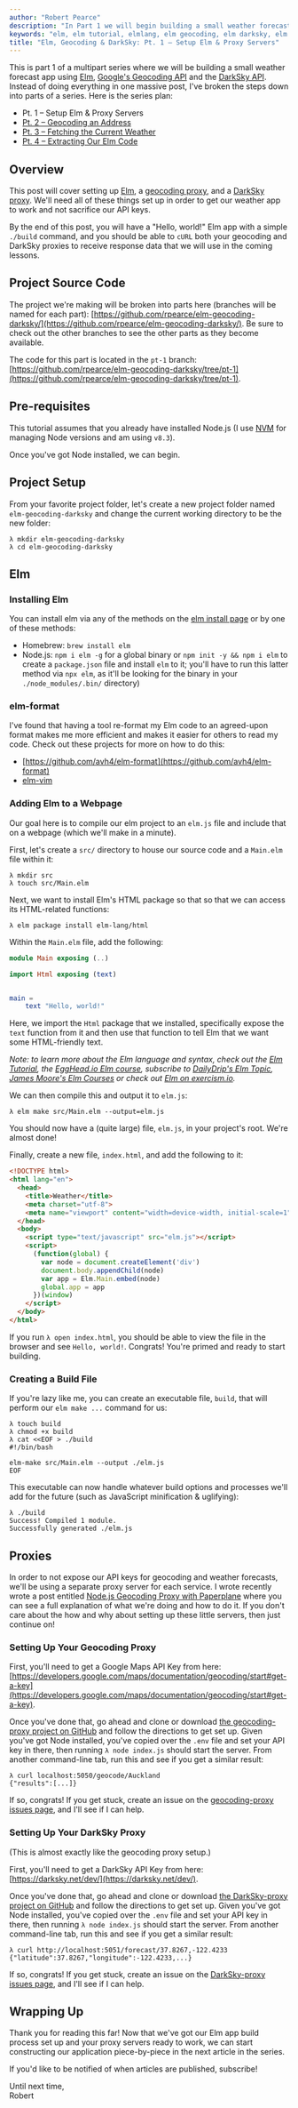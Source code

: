 ```yaml
---
author: "Robert Pearce"
description: "In Part 1 we will begin building a small weather forecast app using Elm, Google's Geocoding API and the DarkSky API."
keywords: "elm, elm tutorial, elmlang, elm geocoding, elm darksky, elm weather, elm functional programming"
title: "Elm, Geocoding & DarkSky: Pt. 1 – Setup Elm & Proxy Servers"
---
```


This is part 1 of a multipart series where we will be building a small weather
forecast app using [Elm](http://elm-lang.org/), [Google's Geocoding
API](https://developers.google.com/maps/documentation/geocoding/start) and the
[DarkSky API](https://darksky.net/dev/). Instead of doing everything in one
massive post, I've broken the steps down into parts of a series. Here is the
series plan:

* Pt. 1 – Setup Elm & Proxy Servers
* [Pt. 2 – Geocoding an Address](/elm-geocoding-and-darksky-pt-2-geocoding-an-address.html)
* [Pt. 3 – Fetching the Current Weather](/elm-geocoding-and-darksky-pt-3-fetching-the-current-weather.html)
* [Pt. 4 – Extracting Our Elm Code](/elm-geocoding-and-darksky-pt-4-extracting-our-elm-code.html)

## Overview

This post will cover setting up [Elm](http://elm-lang.org/), a [geocoding
proxy](/node-js-geocoding-proxy-with-paperplane.html), and a [DarkSky
proxy](https://github.com/rpearce/DarkSky-proxy/). We'll need all of these
things set up in order to get our weather app to work and not sacrifice our API
keys.

By the end of this post, you will have a "Hello, world!" Elm app with a simple
`./build` command, and you should be able to `cURL` both your geocoding and
DarkSky proxies to receive response data that we will use in the coming lessons.

## Project Source Code

The project we're making will be broken into parts here (branches will be named
for each part): [https://github.com/rpearce/elm-geocoding-darksky/](https://github.com/rpearce/elm-geocoding-darksky/).
Be sure to check out the other branches to see the other parts as they become
available.

The code for this part is located in the `pt-1` branch: [https://github.com/rpearce/elm-geocoding-darksky/tree/pt-1](https://github.com/rpearce/elm-geocoding-darksky/tree/pt-1).

## Pre-requisites

This tutorial assumes that you already have installed Node.js (I use [NVM](https://github.com/creationix/nvm) for managing Node versions and am using `v8.3`).

Once you've got Node installed, we can begin.

## Project Setup

From your favorite project folder, let's create a new project folder named
`elm-geocoding-darksky` and change the current working directory to be the new
folder:

```text
λ mkdir elm-geocoding-darksky
λ cd elm-geocoding-darksky
```

## Elm

### Installing Elm

You can install elm via any of the methods on the [elm install
page](https://guide.elm-lang.org/install.html) or by one of these methods:

* Homebrew: `brew install elm`
* Node.js: `npm i elm -g` for a global binary or `npm init -y && npm i elm` to
  create a `package.json` file and install `elm` to it; you'll have to run this
  latter method via `npx elm`, as it'll be looking for the binary in your
  `./node_modules/.bin/` directory)

### elm-format

I've found that having a tool re-format my Elm code to an agreed-upon format
makes me more efficient and makes it easier for others to read my code. Check
out these projects for more on how to do this:

* [https://github.com/avh4/elm-format](https://github.com/avh4/elm-format)
* [elm-vim](https://github.com/ElmCast/elm-vim)

### Adding Elm to a Webpage

Our goal here is to compile our elm project to an `elm.js` file and include that
on a webpage (which we'll make in a minute).

First, let's create a `src/` directory to house our source code and a `Main.elm`
file within it:

```text
λ mkdir src
λ touch src/Main.elm
```

Next, we want to install Elm's HTML package so that so that we can access its
HTML-related functions:

```text
λ elm package install elm-lang/html
```

Within the `Main.elm` file, add the following:

```elm
module Main exposing (..)

import Html exposing (text)


main =
    text "Hello, world!"
```

Here, we import the `Html` package that we installed, specifically expose the
`text` function from it and then use that function to tell Elm that we want some
HTML-friendly text.

_Note: to learn more about the Elm language and syntax, check out the [Elm
Tutorial](https://www.elm-tutorial.org/en/), the [EggHead.io Elm
course](https://egghead.io/courses/start-using-elm-to-build-web-applications),
subscribe to [DailyDrip's Elm Topic](https://www.dailydrip.com/topics/elm),
[James Moore's Elm Courses](http://courses.knowthen.com) or check out [Elm on
exercism.io](http://exercism.io/languages/elm/about)._

We can then compile this and output it to `elm.js`:

```text
λ elm make src/Main.elm --output=elm.js
```

You should now have a (quite large) file, `elm.js`, in your project's root.
We're almost done!

Finally, create a new file, `index.html`, and add the following to it:

```html
<!DOCTYPE html>
<html lang="en">
  <head>
    <title>Weather</title>
    <meta charset="utf-8">
    <meta name="viewport" content="width=device-width, initial-scale=1">
  </head>
  <body>
    <script type="text/javascript" src="elm.js"></script>
    <script>
      (function(global) {
        var node = document.createElement('div')
        document.body.appendChild(node)
        var app = Elm.Main.embed(node)
        global.app = app
      })(window)
    </script>
  </body>
</html>
```

If you run `λ open index.html`, you should be able to view the file in the
browser and see `Hello, world!`. Congrats! You're primed and ready to start
building.

### Creating a Build File

If you're lazy like me, you can create an executable file, `build`, that will
perform our `elm make ...` command for us:

```text
λ touch build
λ chmod +x build
λ cat <<EOF > ./build
#!/bin/bash

elm-make src/Main.elm --output ./elm.js
EOF
```

This executable can now handle whatever build options and processes we'll add
for the future (such as JavaScript minification & uglifying):

```text
λ ./build
Success! Compiled 1 module.
Successfully generated ./elm.js
```

## Proxies

In order to not expose our API keys for geocoding and weather forecasts, we'll
be using a separate proxy server for each service. I wrote recently wrote a post
entitled [Node.js Geocoding Proxy with
Paperplane](/node-js-geocoding-proxy-with-paperplane.html) where you can see a
full explanation of what we're doing and how to do it. If you don't care about
the how and why about setting up these little servers, then just continue on!

### Setting Up Your Geocoding Proxy

First, you'll need to get a Google Maps API Key from here: [https://developers.google.com/maps/documentation/geocoding/start#get-a-key](https://developers.google.com/maps/documentation/geocoding/start#get-a-key).

Once you've done that, go ahead and clone or download [the geocoding-proxy
project on GitHub](https://github.com/rpearce/geocoding-proxy) and follow the
directions to get set up. Given you've got Node installed, you've copied over
the `.env` file and set your API key in there, then running `λ node index.js`
should start the server. From another command-line tab, run this and see if you
get a similar result:

```text
λ curl localhost:5050/geocode/Auckland
{"results":[...]}
```

If so, congrats! If you get stuck, create an issue on the [geocoding-proxy
issues page](https://github.com/rpearce/geocoding-proxy/issues), and I'll see if
I can help.

### Setting Up Your DarkSky Proxy

(This is almost exactly like the geocoding proxy setup.)

First, you'll need to get a DarkSky API Key from here: [https://darksky.net/dev/](https://darksky.net/dev/).

Once you've done that, go ahead and clone or download [the DarkSky-proxy project
on GitHub](https://github.com/rpearce/DarkSky-proxy) and follow the directions
to get set up. Given you've got Node installed, you've copied over the `.env`
file and set your API key in there, then running `λ node index.js` should start
the server. From another command-line tab, run this and see if you get a similar
result:

```text
λ curl http://localhost:5051/forecast/37.8267,-122.4233
{"latitude":37.8267,"longitude":-122.4233,...}
```

If so, congrats! If you get stuck, create an issue on the [DarkSky-proxy issues
page](https://github.com/rpearce/DarkSky-proxy/issues), and I'll see if I can
help.

## Wrapping Up

Thank you for reading this far! Now that we've got our Elm app build process set
up and your proxy servers ready to work, we can start constructing our
application piece-by-piece in the next article in the series.

If you'd like to be notified of when articles are published, subscribe!

Until next time,
<br>
Robert
